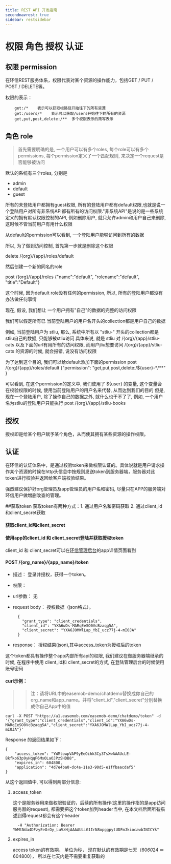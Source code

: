 ```yaml
---
title: REST API 开发指南
secondnavrest: true
sidebar: restsidebar
---
```



# 权限 角色 授权 认证

## 权限 permission
在环信REST服务体系，权限代表对某个资源的操作能力，包括GET / PUT / POST / DELETE等。

权限的表示：

        get:/*    表示可以获取根路径开始往下的所有资源
    	get:/users/*    表示可以获取/users开始往下的所有的资源
    	get,put,post,delete:/**  多个权限表示的简写表示
  
## 角色 role
>首先需要明确的是, 一个用户可以有多个roles, 每个role可以有多个permissions, 每个permission定义了一个匹配规则, 来决定一个request是否能够被访问

默认的系统有三个roles, 分别是
  -  admin
  -  default
  -  guest

所有的未登陆用户都拥有guest权限, 所有的登陆用户都有default权限,也就是说一个登陆用户对所有非系统API都有所有的访问权限."非系统API"是说的是一些系统定义的拥有默认权限控制的API, 例如删除用户, 就只允许admin和用户自己来删除, 这时候不管当前用户有用什么权限

从default的permission可以看到, 一个登陆用户能够访问到所有的数据

所以, 为了做到访问控制, 首先第一步就是删除这个权限

delete /{org}/{app}/roles/default

然后创建一个新的同名的role

post /{org}/{app}/roles {"name":"default", "rolename":"default", "title":"Default"}

这个时候, 因为default role没有任何的permission, 所以, 所有的登陆用户都没有办法做任何事情

现在, 假设, 我们想让 一个用户拥有"自己"的数据的完整的访问权限

我们可以假定所有已 当前登陆用户的用户名开头的collection都是用户自己的数据

例如, 当前登陆用户为 stliu, 那么, 系统中所有以 "stliu-" 开头的collection都是stliu自己的数据, 只能够被stliu访问 具体来说, 就是 stliu 对 /{org}/{app}/stliu-cats 以及下面的url有用所有的访问权限, 而用户jliu想要访问 /{org}/{app}/stliu-cats 的资源的时候, 就会报错, 说没有访问权限

为了达到这个目的, 我们可以给default添加下面的permission
post /{org}/{app}/roles/default {"permission": "get,put,post,delete:/${user}-*/**" }

可以看到, 在这个permission的定义中, 我们使用了 ${user} 的变量, 这个变量会在校验权限的时候, 使用当前登陆用户的用户名来代替, 从而达到我们的目的
但是, 现在一个登陆用户, 除了操作自己的数据之外, 就什么也干不了了, 例如, 一个用户名为stliu的登陆用户只能执行
post /{org}/{app}/stliu-books


## 授权
授权即是给某个用户赋予某个角色，从而使其拥有某些资源的操作权限。



## 认证
在环信的认证体系中，是通过校验token来做权限认证的。具体说就是用户请求操作某个资源的时候在http头信息中按规则发送token到服务器端，服务器对此token进行校验并返回给客户端校验结果。

强烈建议保护好org管理员及app管理员的用户名和密码, 尽量只在APP的服务端对环信用户做增删改查的管理。

##获取token
获取token有两种方式：1. 通过用户名和密码获取 2. 通过client_id和client_secret获取
#### 获取client_id和client_secret
#### 使用app的client_id 和 client_secret登陆并获取授权token

client_id 和 client_secret可以在[环信管理后台](https://console.easemob.com)的app详情页面看到

#### POST /{org_name}/{app_name}/token

- 描述： 登录并授权，获得一个token。
- 权限：
- url参数： 无
- request body： 授权数据（json格式）。

		{
		  "grant_type": "client_credentials",
	  	  "client_id": "YXA6wDs-MARqEeSO0VcBzaqg5A",
	  	  "client_secret": "YXA6JOMWlLap_YbI_ucz77j-4-mI0JA"
		}

- response： 授权结果(json),其中access_token为授权后的token


这个token都具有操作整个app内部所有api的权限, 我们建议在做服务器端继承的时候, 在程序中使用 client_id和 client_secret的方式, 在登陆管理后台的时候使用账号密码

#### curl示例：

>> 注：请将URL中的easemob-demo/chatdemo替换成你自己的org_name和app_name。并将"client_id","client_secret"分别替换成你自己App中的值
		
	curl -X POST "https://a1.easemob.com/easemob-demo/chatdemo/token" -d '{"grant_type":"client_credentials","client_id":"YXA6wDs-MARqEeSO0VcBzaqg5A","client_secret":"YXA6JOMWlLap_YbI_ucz77j-4-mI0JA"}'
	
				
Response 的返回结果如下：
		
    {
        "access_token": "YWMtowpVAP9yEeOihk3Cy3TsXwAAAUcLE-Bkfko63p9yHqqF6MsOLaOJPzSHDB8",
        "expires_in": 604800,
        "application": "4d7e4ba0-dc4a-11e3-90d5-e1ffbaacdaf5"
    }

从这个返回值中, 可以得到两部分信息:

1. access_token

     这个是服务器用来做权限验证的，后续的所有操作(这里的操作指的是app访问服务器的request), 都需要把这个token加到header当中, 在本文档后面所有描述到得request都会有这个header   

         -H "Authorization: Bearer YWMtNda4DFzyEeOrOy_LuVzHjAAAAULiG1IrN8opggpytUDFmJkiocawbINICYk"

2. expires_in

    access token的有效期， 单位为秒， 现在默认的有效期是七天（60*60*24 ＝ 604800）， 所以在七天内是不需要重复获取的
